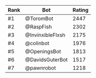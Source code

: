 Rank|Bot|Rating
---|---|---
#1|@ToromBot|2447
#2|@RaspFish|2302
#3|@InvinxibleFlxsh|2175
#4|@colinbot|1976
#5|@OpeningsBot|1813
#6|@DavidsGuterBot|1517
#7|@pawnrobot|1218
